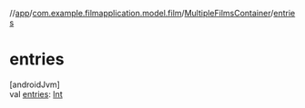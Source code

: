 //[app](../../../index.md)/[com.example.filmapplication.model.film](../index.md)/[MultipleFilmsContainer](index.md)/[entries](entries.md)

# entries

[androidJvm]\
val [entries](entries.md): [Int](https://kotlinlang.org/api/latest/jvm/stdlib/kotlin/-int/index.html)
